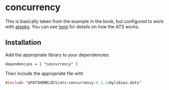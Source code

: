 # concurrency

This is basically taken from the example in the book, but configured to work
with [atspkg](http://hackage.haskell.org/package/ats-pkg). You can see
[here](http://ats-lang.sourceforge.net/DOCUMENT/INT2PROGINATS/HTML/x4387.html)
for details on how the ATS works.

## Installation

Add the appropriate library to your dependencies:

```dhall
dependencies = [ "concurrency" ]
```

Then include the appropriate file with

```ats
#include "$PATSHOMELOCS/ats-concurrency-0.3.1/mylibies.dats"
```
